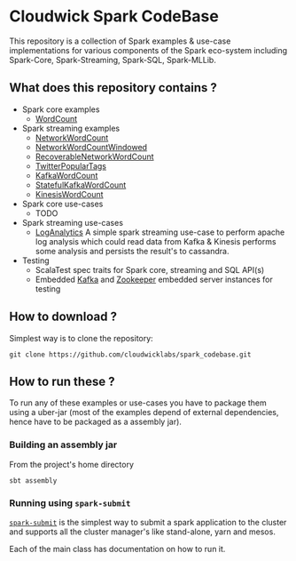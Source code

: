 # Cloudwick Spark CodeBase

This repository is a collection of Spark examples & use-case implementations for various components of the Spark eco-system including Spark-Core, Spark-Streaming, Spark-SQL, Spark-MLLib.

## What does this repository contains ?

* Spark core examples
    * [WordCount](src/main/scala/com/cloudwick/spark/examples/core/WordCountRunner.scala)
* Spark streaming examples
    * [NetworkWordCount](src/main/scala/com/cloudwick/spark/examples/streaming/local/NetworkWordCount.scala)
    * [NetworkWordCountWindowed](src/main/scala/com/cloudwick/spark/examples/streaming/local/NetworkWordCountWindowed.scala)
    * [RecoverableNetworkWordCount](src/main/scala/com/cloudwick/spark/examples/streaming/local/RecoverableNetworkWordCount.scala)
    * [TwitterPopularTags](src/main/scala/com/cloudwick/spark/examples/streaming/twitter/TwitterPopularTags.scala)
    * [KafkaWordCount](src/main/scala/com/cloudwick/spark/examples/streaming/kafka/KafkaWordCount.scala)
    * [StatefulKafkaWordCount](src/main/scala/com/cloudwick/spark/examples/streaming/kafka/StatefulKafkaWordCount.scala)
    * [KinesisWordCount](src/main/scala/com/cloudwick/spark/examples/streaming/kinesis/KinesisWordCount.scala)
* Spark core use-cases
    * TODO
* Spark streaming use-cases
    * [LogAnalytics](src/main/scala/com/cloudwick/spark/loganalysis/LogAnalyzerRunner.scala) 
        A simple spark streaming use-case to perform apache log analysis which could read data from Kafka & Kinesis performs some analysis and persists the result's to cassandra.
* Testing
    * ScalaTest spec traits for Spark core, streaming and SQL API(s)
    * Embedded [Kafka](src/main/scala/com/cloudwick/spark/embedded/KafkaServer.scala) and [Zookeeper](src/main/scala/com/cloudwick/spark/embedded/ZookeeperServer.scala) embedded server instances for testing
    
## How to download ?

Simplest way is to clone the repository:

```
git clone https://github.com/cloudwicklabs/spark_codebase.git
```
    
## How to run these ?

To run any of these examples or use-cases you have to package them using a uber-jar (most of the examples depend of external dependencies, hence have to be packaged as a assembly jar).

### Building an assembly jar

From the project's home directory

```
sbt assembly
```

### Running using `spark-submit`

[`spark-submit`](https://spark.apache.org/docs/latest/submitting-applications.html) is the simplest way to submit a spark application to the cluster and supports all the cluster manager's like stand-alone, yarn and mesos.

Each of the main class has documentation on how to run it.
